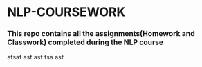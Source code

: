 # NLP-COURSEWORK
### This repo contains all the assignments(Homework and Classwork) completed during the NLP course

afsaf
asf
asf
fsa
asf
